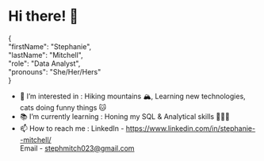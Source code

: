 # Hi there! 👋

{ <br/>
 "firstName": "Stephanie", <br/>
 "lastName": "Mitchell", <br/>
 "role": "Data Analyst", <br/>
 "pronouns": "She/Her/Hers" <br/>
}

<!---
stephsorandom/stephsorandom is a ✨ special ✨ repository because its `README.md` (this file) appears on your GitHub profile.
You can click the Preview link to take a look at your changes.
--->

- 👀  I’m interested in : Hiking mountains 🏔, Learning new technologies, cats doing funny things 🐱 
- 📚  I’m currently learning : Honing my SQL & Analytical skills 👩🏻‍💻
- 📫  How to reach me :
  LinkedIn - https://www.linkedin.com/in/stephanie--mitchell/ <br/>
  Email - stephmitch023@gmail.com
